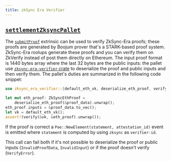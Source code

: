 ```yaml
---
title: zkSync Era Verifier
---
```


## [`settlementZksyncPallet`](https://github.com/HorizenLabs/NH-core/tree/main/pallets/settlement-zksync)

The [`submitProof`](https://github.com/HorizenLabs/NH-core/tree/main/pallets/settlement-zksync/src/lib.rs#L103)
extrinsic can be used to verify ZkSync-Era proofs; these proofs are generated by Boojum prover that's a
STARK-based proof system. ZkSync-Era roolups generate these proofs and you can verify them on ZkVerify instead of
post them directly on Ethereum. The input proof format is 1440 bytes array where the last 32 bytes are the
public inputs: the pallet use [`zksync-era-verifier` crate](https://github.com/HorizenLabs/zksync-era-verifier/tree/v0.1.0)
to deserialize the proof and public inputs and then verify them. The pallet's duties are summarized in the following code snippet:

```rust
use zksync_era_verifier::{default_eth_vk, deserialize_eth_proof, verify, ZkSyncEthProof};

let mut eth_proof: ZkSyncEthProof =
    deserialize_eth_proof(&proof_data).unwrap();
eth_proof.inputs = &proof_data.to_vec();
let vk = default_eth_vk();
assert!(verify(&vk, &eth_proof).unwrap());
```

If the proof is correct a `Poe::NewElement(statement, attestation_id)` event is emitted where `statement`
is computed by using `zksync` as `verifier-id`.

This call can fail both if it's not possible to deserialize the proof or public inputs (`InvalidProofData`,
`InvalidInput`) or if the proof doesn't verify (`VerifyError`).
